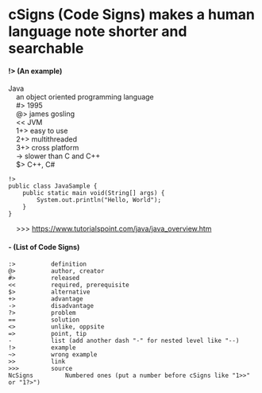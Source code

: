 # cSigns (Code Signs) makes a human language note shorter and searchable

#### !> (An example)
Java<br>
&nbsp;&nbsp;&nbsp;&nbsp;an object oriented programming language<br>
&nbsp;&nbsp;&nbsp;&nbsp;#> 1995<br>
&nbsp;&nbsp;&nbsp;&nbsp;@> james gosling<br>
&nbsp;&nbsp;&nbsp;&nbsp;<< JVM<br>
&nbsp;&nbsp;&nbsp;&nbsp;1+> easy to use<br>
&nbsp;&nbsp;&nbsp;&nbsp;2+> multithreaded<br>
&nbsp;&nbsp;&nbsp;&nbsp;3+> cross platform<br>
&nbsp;&nbsp;&nbsp;&nbsp;-> slower than C and C++<br>
&nbsp;&nbsp;&nbsp;&nbsp;$> C++, C#<br>

	!>
    public class JavaSample {
        public static main void(String[] args) {
            System.out.println("Hello, World");
        }
    }
    
&nbsp;&nbsp;&nbsp;&nbsp;>>> https://www.tutorialspoint.com/java/java_overview.htm

#### - (List of Code Signs)

```
:>			definition
@>			author, creator
#>			released
<<			required, prerequisite
$>			alternative
+>			advantage
->			disadvantage
?>			problem
==			solution
<>			unlike, oppsite
=>			point, tip
-			list (add another dash "-" for nested level like "--)
!>			example
~>			wrong example
>>			link
>>>			source
NcSigns			Numbered ones (put a number before cSigns like "1>>" or "1?>")
```